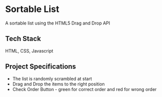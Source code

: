 # Sortable List

A sortable list using the HTML5 Drag and Drop API

## Tech Stack

HTML, CSS, Javascript

## Project Specifications

- The list is randomly scrambled at start
- Drag and Drop the items to the right position
- Check Order Button - green for correct order and red for wrong order
